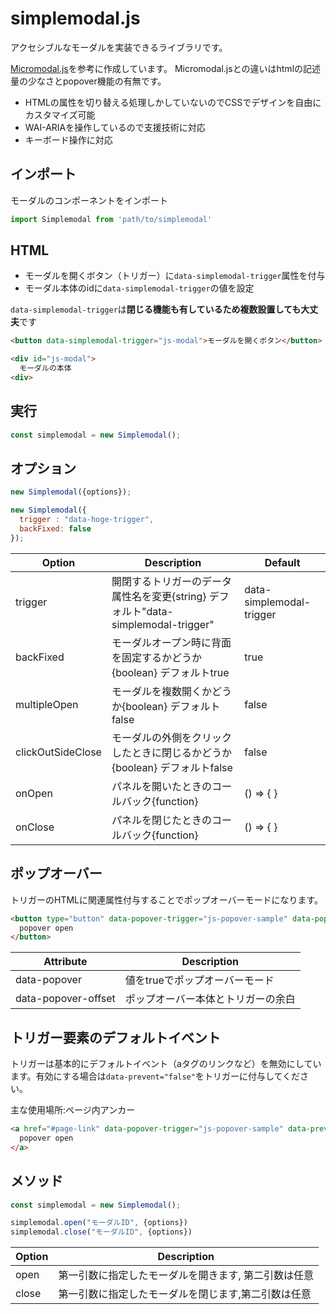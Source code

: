 # simplemodal.js

アクセシブルなモーダルを実装できるライブラリです。

[Micromodal.js](https://micromodal.vercel.app/)を参考に作成しています。
Micromodal.jsとの違いはhtmlの記述量の少なさとpopover機能の有無です。

- HTMLの属性を切り替える処理しかしていないのでCSSでデザインを自由にカスタマイズ可能
- WAI-ARIAを操作しているので支援技術に対応
- キーボード操作に対応

## インポート

モーダルのコンポーネントをインポート

```js
import Simplemodal from 'path/to/simplemodal'
```

## HTML

- モーダルを開くボタン（トリガー）に`data-simplemodal-trigger`属性を付与
- モーダル本体のidに`data-simplemodal-trigger`の値を設定

`data-simplemodal-trigger`は**閉じる機能も有しているため複数設置しても大丈夫**です

```html
<button data-simplemodal-trigger="js-modal">モーダルを開くボタン</button>

<div id="js-modal">
  モーダルの本体
<div>
```

## 実行

```js
const simplemodal = new Simplemodal();
```

## オプション

```js
new Simplemodal({options});
```

```js
new Simplemodal({
  trigger : "data-hoge-trigger",
  backFixed: false
});
```

| Option | Description | Default |
| --- | --- | --- |
| trigger | 開閉するトリガーのデータ属性名を変更{string} デフォルト"data-simplemodal-trigger" | data-simplemodal-trigger |
| backFixed | モーダルオープン時に背面を固定するかどうか{boolean} デフォルトtrue | true |
| multipleOpen | モーダルを複数開くかどうか{boolean} デフォルトfalse | false |
| clickOutSideClose | モーダルの外側をクリックしたときに閉じるかどうか{boolean} デフォルトfalse | false |
| onOpen | パネルを開いたときのコールバック{function} | () => { } |
| onClose | パネルを閉じたときのコールバック{function} | () => { } |


## ポップオーバー

トリガーのHTMLに関連属性付与することでポップオーバーモードになります。

```html
<button type="button" data-popover-trigger="js-popover-sample" data-popover="true" data-popover-offset="10">
  popover open
</button>
```

| Attribute | Description |
| --- | --- |
| data-popover | 値をtrueでポップオーバーモード |
| data-popover-offset | ポップオーバー本体とトリガーの余白 |


## トリガー要素のデフォルトイベント

トリガーは基本的にデフォルトイベント（aタグのリンクなど）を無効にしています。有効にする場合は`data-prevent="false"`をトリガーに付与してください。

主な使用場所:ページ内アンカー

```html
<a href="#page-link" data-popover-trigger="js-popover-sample" data-prevent="false">
  popover open
</a>
```

## メソッド

```js
const simplemodal = new Simplemodal();

simplemodal.open("モーダルID", {options})
simplemodal.close("モーダルID", {options})
```

| Option | Description |
| --- | --- |
| open | 第一引数に指定したモーダルを開きます, 第二引数は任意 |
| close | 第一引数に指定したモーダルを閉じます,第二引数は任意 |
